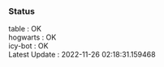 ### Status


table : OK  
hogwarts : OK  
icy-bot : OK  
Latest Update : 2022-11-26 02:18:31.159468
